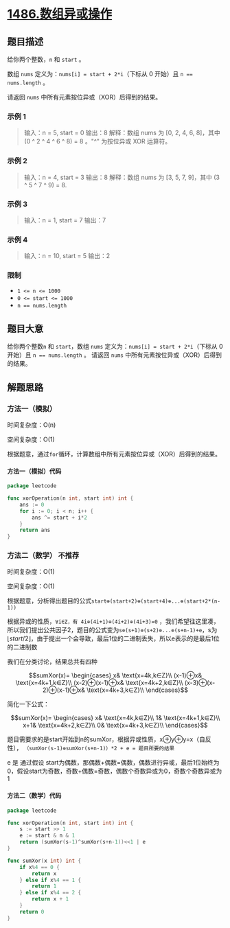 # [1486.数组异或操作](https://leetcode.cn/problems/xor-operation-in-an-array/)

## 题目描述

给你两个整数，`n` 和 `start` 。

数组 `nums` 定义为：`nums[i] = start + 2*i`（下标从 0 开始）且 `n == nums.length` 。

请返回 `nums` 中所有元素按位异或（XOR）后得到的结果。

### 示例 1

> 输入：n = 5, start = 0
> 输出：8
> 解释：数组 nums 为 [0, 2, 4, 6, 8]，其中 (0 ^ 2 ^ 4 ^ 6 ^ 8) = 8 。"^" 为按位异或 XOR 运算符。

### 示例 2

> 输入：n = 4, start = 3
> 输出：8
> 解释：数组 nums 为 [3, 5, 7, 9]，其中 (3 ^ 5 ^ 7 ^ 9) = 8.

### 示例 3

> 输入：n = 1, start = 7
> 输出：7

### 示例 4

> 输入：n = 10, start = 5
> 输出：2

### 限制

* `1 <= n <= 1000`
* `0 <= start <= 1000`
* `n == nums.length`

## 题目大意

给你两个整数`n` 和 `start`，数组 `nums` 定义为：`nums[i] = start + 2*i`（下标从 0 开始）且 `n == nums.length` 。
请返回 `nums` 中所有元素按位异或（XOR）后得到的结果。

## 解题思路

### 方法一（模拟）

时间复杂度：O(n)

空间复杂度：O(1)

根据题意，通过`for`循环，计算数组中所有元素按位异或（XOR）后得到的结果。

#### 方法一（模拟）代码

```go
package leetcode

func xorOperation(n int, start int) int {
	ans := 0
	for i := 0; i < n; i++ {
		ans ^= start + i*2
	}
	return ans
}
```

### 方法二（数学） 不推荐

时间复杂度：O(1)

空间复杂度：O(1)

根据题意，分析得出题目的公式`start⊕(start+2)⊕(start+4)⊕...⊕(start+2*(n-1))`

根据异或的性质，`∀i∈Z，有 4i⊕(4i+1)⊕(4i+2)⊕(4i+3)=0`
，我们希望往这里凑，所以我们提出公共因子2，题目的公式变为`s⊕(s+1)⊕(s+2)⊕...⊕(s+n-1)+e`，s为 $\lfloor start/2
\rfloor$，由于提出一个会导致，最后1位的二进制丢失，所以e表示的是最后1位的二进制数

我们在分类讨论，结果总共有四种

$$sumXor(x)=
\begin{cases}
x& \text{x=4k,k∈Z}\\
(x-1)⊕x& \text{x=4k+1,k∈Z}\\
(x-2)⊕(x-1)⊕x& \text{x=4k+2,k∈Z}\\
(x-3)⊕(x-2)⊕(x-1)⊕x& \text{x=4k+3,k∈Z}\\
\end{cases}$$

简化一下公式：

$$sumXor(x)=
\begin{cases}
x& \text{x=4k,k∈Z}\\
1& \text{x=4k+1,k∈Z}\\
x+1& \text{x=4k+2,k∈Z}\\
0& \text{x=4k+3,k∈Z}\\
\end{cases}$$

题目需要求的是start开始到n的sumXor，根据异或性质，x⊕y⊕y=x（自反性），
`（sumXor(s-1)⊕sumXor(s+n-1)）*2 + e = 题目所要的结果`

e 是 通过假设 start为偶数，那偶数+偶数=偶数，偶数进行异或，最后1位始终为0，假设start为奇数，奇数+偶数=奇数，偶数个奇数异或为0，奇数个奇数异或为1

#### 方法二（数学）代码

```go
package leetcode

func xorOperation(n int, start int) int {
	s := start >> 1
	e := start & n & 1
	return (sumXor(s-1)^sumXor(s+n-1))<<1 | e
}

func sumXor(x int) int {
	if x%4 == 0 {
		return x
	} else if x%4 == 1 {
		return 1
	} else if x%4 == 2 {
		return x + 1
	}
	return 0
}

```
